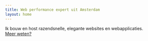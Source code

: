 ```yaml
---
title: Web performance expert uit Amsterdam
layout: home
---
```


Ik bouw en host razendsnelle, elegante websites en webapplicaties. <a href="/nl/over/">Meer&nbsp;weten?</a>